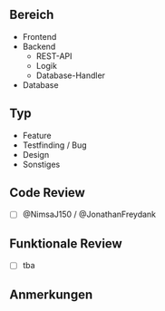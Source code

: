 ## Bereich
<!--- Bitte Unzutreffendes streichen -->
* Frontend
* Backend
   - REST-API
   - Logik
   - Database-Handler
* Database

## Typ
<!--- Bitte Unzutreffendes streichen -->
* Feature
* Testfinding / Bug
* Design
* Sonstiges <!--- bitte spezifizieren -->

## Code Review
- [ ] @NimsaJ150 / @JonathanFreydank

## Funktionale Review
- [ ] tba <!--- bitte entsprechende Person zuweisen -->

## Anmerkungen
<!--- Falls wichtige Anmerkungen zu machen sind -->

